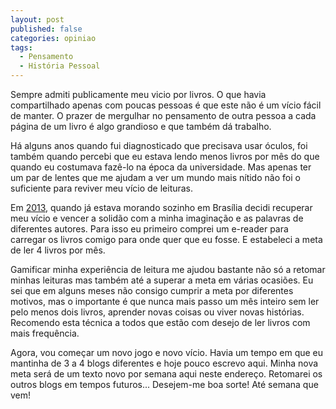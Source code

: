 ```yaml
---
layout: post
published: false
categories: opiniao
tags: 
  - Pensamento
  - História Pessoal
---
```


Sempre admiti publicamente meu vicio por livros. O que havia compartilhado apenas com poucas pessoas é que este não é um vício fácil de manter. O prazer de mergulhar no pensamento de outra pessoa a cada página de um livro é algo grandioso e que também dá trabalho.

Há alguns anos quando fui diagnosticado que precisava usar óculos, foi também quando percebi que eu estava lendo menos livros por mês do que quando eu costumava fazê-lo na época da universidade. Mas apenas ter um par de lentes que me ajudam a ver um mundo mais nítido não foi o suficiente para reviver meu vício de leituras.

Em [2013](http://lucianosb.github.io/life/), quando já estava morando sozinho em Brasília decidi recuperar meu vício e vencer a solidão com a minha imaginação e as palavras de diferentes autores. Para isso eu primeiro comprei um e-reader para carregar os livros comigo para onde quer que eu fosse. E estabeleci a meta de ler 4 livros por mês.

Gamificar minha experiência de leitura me ajudou bastante não só a retomar minhas leituras mas também até a superar a meta em várias ocasiões. Eu sei que em alguns meses não consigo cumprir a meta por diferentes motivos, mas o importante é que nunca mais passo um mês inteiro sem ler pelo menos dois livros, aprender novas coisas ou viver novas histórias. Recomendo esta técnica a todos que estão com desejo de ler livros com mais frequência.

Agora, vou começar um novo jogo e novo vício. Havia um tempo em que eu mantinha de 3 a 4 blogs diferentes e hoje pouco escrevo aqui. Minha nova meta será de um texto novo por semana aqui neste endereço. Retomarei os outros blogs em tempos futuros... Desejem-me boa sorte! Até semana que vem!
